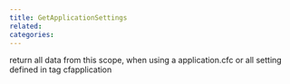 ```yaml
---
title: GetApplicationSettings
related:
categories:
---
```


return all data from this scope, when using a application.cfc or all setting defined in tag cfapplication
